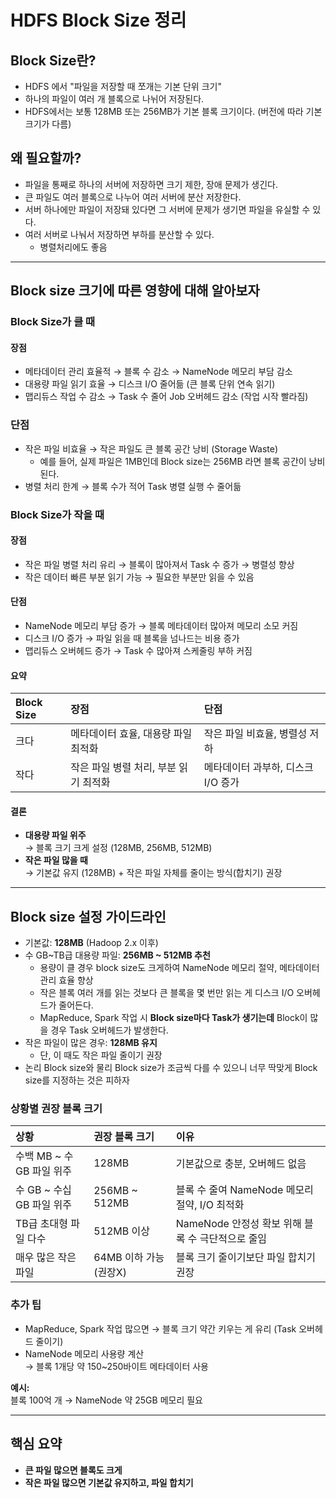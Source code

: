 
# HDFS Block Size 정리

## Block Size란?
- HDFS 에서 "파일을 저장할 때 쪼개는 기본 단위 크기"
- 하나의 파일이 여러 개 블록으로 나뉘어 저장된다.
- HDFS에서는 보통 128MB 또는 256MB가 기본 블록 크기이다. (버전에 따라 기본 크기가 다름)

## 왜 필요할까?
- 파일을 통째로 하나의 서버에 저장하면 크기 제한, 장애 문제가 생긴다.
- 큰 파일도 여러 블록으로 나누어 여러 서버에 분산 저장한다.
- 서버 하나에만 파일이 저장돼 있다면 그 서버에 문제가 생기면 파일을 유실할 수 있다.
- 여러 서버로 나눠서 저장하면 부하를 분산할 수 있다.
  - 병렬처리에도 좋음

---

## Block size 크기에 따른 영향에 대해 알아보자 

### Block Size가 클 때

#### 장점
- 메타데이터 관리 효율적 → 블록 수 감소 → NameNode 메모리 부담 감소
- 대용량 파일 읽기 효율 → 디스크 I/O 줄어듦 (큰 블록 단위 연속 읽기)
- 맵리듀스 작업 수 감소 → Task 수 줄어 Job 오버헤드 감소 (작업 시작 빨라짐)

### 단점
- 작은 파일 비효율 → 작은 파일도 큰 블록 공간 낭비 (Storage Waste)
  - 예를 들어, 실제 파일은 1MB인데 Block size는 256MB 라면 블록 공간이 낭비 된다.
- 병렬 처리 한계 → 블록 수가 적어 Task 병렬 실행 수 줄어듦

### Block Size가 작을 때

#### 장점
- 작은 파일 병렬 처리 유리 → 블록이 많아져서 Task 수 증가 → 병렬성 향상
- 작은 데이터 빠른 부분 읽기 가능 → 필요한 부분만 읽을 수 있음

#### 단점
- NameNode 메모리 부담 증가 → 블록 메타데이터 많아져 메모리 소모 커짐
- 디스크 I/O 증가 → 파일 읽을 때 블록을 넘나드는 비용 증가
- 맵리듀스 오버헤드 증가 → Task 수 많아져 스케줄링 부하 커짐

#### 요약

| Block Size | 장점 | 단점 |
|:---|:---|:---|
| 크다 | 메타데이터 효율, 대용량 파일 최적화 | 작은 파일 비효율, 병렬성 저하 |
| 작다 | 작은 파일 병렬 처리, 부분 읽기 최적화 | 메타데이터 과부하, 디스크 I/O 증가 |

#### 결론

- **대용량 파일 위주**  
  → 블록 크기 크게 설정 (128MB, 256MB, 512MB)
- **작은 파일 많을 때**  
  → 기본값 유지 (128MB) + 작은 파일 자체를 줄이는 방식(합치기) 권장

---

## Block size 설정 가이드라인

- 기본값: **128MB** (Hadoop 2.x 이후)
- 수 GB~TB급 대용량 파일: **256MB ~ 512MB 추천**
  - 용량이 클 경우 block size도 크게하여 NameNode 메모리 절약, 메타데이터 관리 효율 향상
  - 작은 블록 여러 개를 읽는 것보다 큰 블록을 몇 번만 읽는 게 디스크 I/O 오버헤드가 줄어든다.
  - MapReduce, Spark 작업 시 **Block size마다 Task가 생기는데** Block이 많을 경우 Task 오버헤드가 발생한다.
- 작은 파일이 많은 경우: **128MB 유지**  
  - 단, 이 때도 작은 파일 줄이기 권장
- 논리 Block size와 물리 Block size가 조금씩 다를 수 있으니 너무 딱맞게 Block size를 지정하는 것은 피하자

### 상황별 권장 블록 크기

| 상황 | 권장 블록 크기 | 이유 |
|:---|:---|:---|
| 수백 MB ~ 수 GB 파일 위주 | 128MB | 기본값으로 충분, 오버헤드 없음 |
| 수 GB ~ 수십 GB 파일 위주 | 256MB ~ 512MB | 블록 수 줄여 NameNode 메모리 절약, I/O 최적화 |
| TB급 초대형 파일 다수 | 512MB 이상 | NameNode 안정성 확보 위해 블록 수 극단적으로 줄임 |
| 매우 많은 작은 파일 | 64MB 이하 가능 (권장X) | 블록 크기 줄이기보단 파일 합치기 권장 |

### 추가 팁

- MapReduce, Spark 작업 많으면 → 블록 크기 약간 키우는 게 유리 (Task 오버헤드 줄이기)
- NameNode 메모리 사용량 계산  
  → 블록 1개당 약 150~250바이트 메타데이터 사용

**예시:**  
블록 100억 개 → NameNode 약 25GB 메모리 필요

---

## 핵심 요약

- **큰 파일 많으면 블록도 크게**
- **작은 파일 많으면 기본값 유지하고, 파일 합치기**
